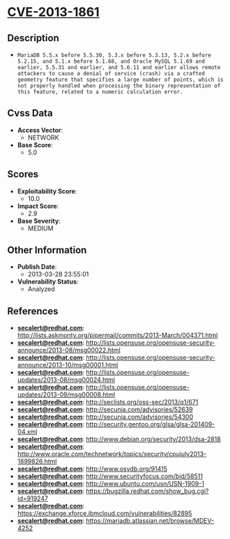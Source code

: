
# [CVE-2013-1861](https://cve.mitre.org/cgi-bin/cvename.cgi?name=CVE-2013-1861)

## Description

- `MariaDB 5.5.x before 5.5.30, 5.3.x before 5.3.13, 5.2.x before 5.2.15, and 5.1.x before 5.1.68, and Oracle MySQL 5.1.69 and earlier, 5.5.31 and earlier, and 5.6.11 and earlier allows remote attackers to cause a denial of service (crash) via a crafted geometry feature that specifies a large number of points, which is not properly handled when processing the binary representation of this feature, related to a numeric calculation error.`

## Cvss Data

- **Access Vector**:
  - NETWORK
- **Base Score**:
  - 5.0

## Scores

- **Exploitability Score**:
  - 10.0
- **Impact Score**:
  - 2.9
- **Base Severity**:
  - MEDIUM

## Other Information

- **Publish Date**:
  - 2013-03-28 23:55:01
- **Vulnerability Status**:
  - Analyzed

## References

- **secalert@redhat.com**: http://lists.askmonty.org/pipermail/commits/2013-March/004371.html
- **secalert@redhat.com**: http://lists.opensuse.org/opensuse-security-announce/2013-08/msg00022.html
- **secalert@redhat.com**: http://lists.opensuse.org/opensuse-security-announce/2013-10/msg00001.html
- **secalert@redhat.com**: http://lists.opensuse.org/opensuse-updates/2013-08/msg00024.html
- **secalert@redhat.com**: http://lists.opensuse.org/opensuse-updates/2013-09/msg00008.html
- **secalert@redhat.com**: http://seclists.org/oss-sec/2013/q1/671
- **secalert@redhat.com**: http://secunia.com/advisories/52639
- **secalert@redhat.com**: http://secunia.com/advisories/54300
- **secalert@redhat.com**: http://security.gentoo.org/glsa/glsa-201409-04.xml
- **secalert@redhat.com**: http://www.debian.org/security/2013/dsa-2818
- **secalert@redhat.com**: http://www.oracle.com/technetwork/topics/security/cpujuly2013-1899826.html
- **secalert@redhat.com**: http://www.osvdb.org/91415
- **secalert@redhat.com**: http://www.securityfocus.com/bid/58511
- **secalert@redhat.com**: http://www.ubuntu.com/usn/USN-1909-1
- **secalert@redhat.com**: https://bugzilla.redhat.com/show_bug.cgi?id=919247
- **secalert@redhat.com**: https://exchange.xforce.ibmcloud.com/vulnerabilities/82895
- **secalert@redhat.com**: https://mariadb.atlassian.net/browse/MDEV-4252

